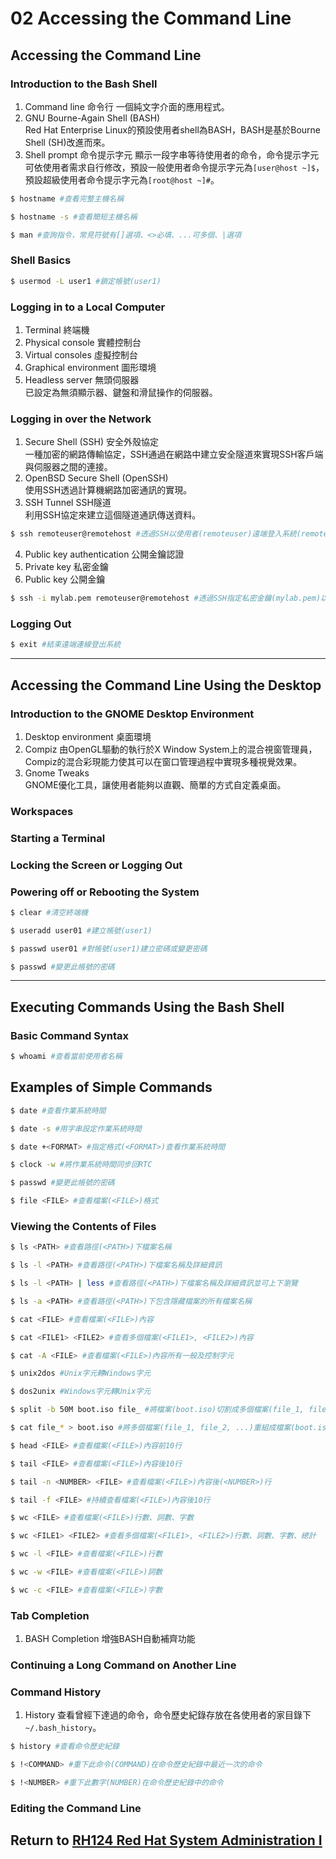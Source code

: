 # 02 Accessing the Command Line
## Accessing the Command Line
### Introduction to the Bash Shell
1. Command line 命令行
    一個純文字介面的應用程式。
2. GNU Bourne-Again Shell (BASH)  
    Red Hat Enterprise Linux的預設使用者shell為BASH，BASH是基於Bourne Shell (SH)改進而來。
3. Shell prompt 命令提示字元
    顯示一段字串等待使用者的命令，命令提示字元可依使用者需求自行修改，預設一般使用者命令提示字元為`[user@host ~]$`，預設超級使用者命令提示字元為`[root@host ~]#`。
```bash
$ hostname #查看完整主機名稱
```
```bash
$ hostname -s #查看簡短主機名稱
```
```bash
$ man #查詢指令，常見符號有[]選項、<>必填、...可多個、|選項
```
### Shell Basics
```bash
$ usermod -L user1 #鎖定帳號(user1)
```
### Logging in to a Local Computer
1. Terminal 終端機
2. Physical console 實體控制台
3. Virtual consoles 虛擬控制台
4. Graphical environment 圖形環境
5. Headless server 無頭伺服器  
    已設定為無須顯示器、鍵盤和滑鼠操作的伺服器。
### Logging in over the Network
1. Secure Shell (SSH) 安全外殼協定  
    一種加密的網路傳輸協定，SSH通過在網路中建立安全隧道來實現SSH客戶端與伺服器之間的連接。
2. OpenBSD Secure Shell (OpenSSH)  
    使用SSH透過計算機網路加密通訊的實現。
3. SSH Tunnel SSH隧道  
    利用SSH協定來建立這個隧道通訊傳送資料。
```bash
$ ssh remoteuser@remotehost #透過SSH以使用者(remoteuser)遠端登入系統(remotehost)
```
4. Public key authentication 公開金鑰認證
5. Private key 私密金鑰
6. Public key 公開金鑰
```bash
$ ssh -i mylab.pem remoteuser@remotehost #透過SSH指定私密金鑰(mylab.pem)以使用者(remoteuser)遠端登入系統(remotehost)
```
### Logging Out
```bash
$ exit #結束遠端連線登出系統
```
---
## Accessing the Command Line Using the Desktop
### Introduction to the GNOME Desktop Environment
1. Desktop environment 桌面環境
2. Compiz 
    由OpenGL驅動的執行於X Window System上的混合視窗管理員，Compiz的混合彩現能力使其可以在窗口管理過程中實現多種視覺效果。
3. Gnome Tweaks  
    GNOME優化工具，讓使用者能夠以直觀、簡單的方式自定義桌面。
### Workspaces
### Starting a Terminal
### Locking the Screen or Logging Out
### Powering off or Rebooting the System
```bash
$ clear #清空終端機
```
```bash
$ useradd user01 #建立帳號(user1)
```
```bash
$ passwd user01 #對帳號(user1)建立密碼或變更密碼
```
```bash
$ passwd #變更此帳號的密碼
```
---
## Executing Commands Using the Bash Shell
### Basic Command Syntax
```bash
$ whoami #查看當前使用者名稱
```
## Examples of Simple Commands
```bash
$ date #查看作業系統時間
```
```bash
$ date -s #用字串設定作業系統時間
```
```bash
$ date +<FORMAT> #指定格式(<FORMAT>)查看作業系統時間
```
```bash
$ clock -w #將作業系統時間同步回RTC
```
```bash
$ passwd #變更此帳號的密碼
```
```bash
$ file <FILE> #查看檔案(<FILE>)格式
```
### Viewing the Contents of Files
```bash
$ ls <PATH> #查看路徑(<PATH>)下檔案名稱
```
```bash
$ ls -l <PATH> #查看路徑(<PATH>)下檔案名稱及詳細資訊
```
```bash
$ ls -l <PATH> | less #查看路徑(<PATH>)下檔案名稱及詳細資訊並可上下瀏覽
```
```bash
$ ls -a <PATH> #查看路徑(<PATH>)下包含隱藏檔案的所有檔案名稱
```
```bash
$ cat <FILE> #查看檔案(<FILE>)內容
```
```bash
$ cat <FILE1> <FILE2> #查看多個檔案(<FILE1>, <FILE2>)內容
```
```bash
$ cat -A <FILE> #查看檔案(<FILE>)內容所有一般及控制字元
```
```bash
$ unix2dos #Unix字元轉Windows字元
```
```bash
$ dos2unix #Windows字元轉Unix字元
```
```bash
$ split -b 50M boot.iso file_ #將檔案(boot.iso)切割成多個檔案(file_1, file_2, ...)
```
```bash
$ cat file_* > boot.iso #將多個檔案(file_1, file_2, ...)重組成檔案(boot.iso)
```
```bash
$ head <FILE> #查看檔案(<FILE>)內容前10行
```
```bash
$ tail <FILE> #查看檔案(<FILE>)內容後10行
```
```bash
$ tail -n <NUMBER> <FILE> #查看檔案(<FILE>)內容後(<NUMBER>)行
```
```bash
$ tail -f <FILE> #持續查看檔案(<FILE>)內容後10行
```
```bash
$ wc <FILE> #查看檔案(<FILE>)行數、詞數、字數
```
```bash
$ wc <FILE1> <FILE2> #查看多個檔案(<FILE1>, <FILE2>)行數、詞數、字數、總計
```
```bash
$ wc -l <FILE> #查看檔案(<FILE>)行數
```
```bash
$ wc -w <FILE> #查看檔案(<FILE>)詞數
```
```bash
$ wc -c <FILE> #查看檔案(<FILE>)字數
```
### Tab Completion
1. BASH Completion
    增強BASH自動補齊功能
### Continuing a Long Command on Another Line
### Command History
1. History
    查看曾經下達過的命令，命令歷史紀錄存放在各使用者的家目錄下`~/.bash_history`。
```bash
$ history #查看命令歷史紀錄
```
```bash
$ !<COMMAND> #重下此命令(COMMAND)在命令歷史紀錄中最近一次的命令
```
```bash
$ !<NUMBER> #重下此數字(NUMBER)在命令歷史紀錄中的命令
```
### Editing the Command Line

## Return to [RH124 Red Hat System Administration I](/rh124_red_hat_system_administration_i/README.md)
